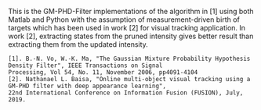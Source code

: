 This is the GM-PHD-Filter implementations of the algorithm in [1] using both Matlab and Python with the assumption of measurement-driven birth of targets which
has been used in work [2] for visual tracking application. In work [2], extracting states from the pruned intensity gives better result than extracting them from the updated intensity.

```
[1]. B.-N. Vo, W.-K. Ma, "The Gaussian Mixture Probability Hypothesis Density Filter", IEEE Transactions on Signal
Processing, Vol 54, No. 11, November 2006, pp4091-4104
[2]. Nathanael L. Baisa, "Online multi-object visual tracking using a GM-PHD filter with deep appearance learning",
22nd International Conference on Information Fusion (FUSION), July, 2019.
```
